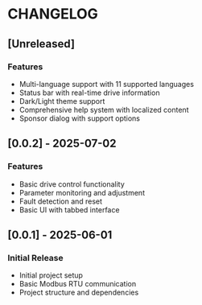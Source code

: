 # CHANGELOG

## [Unreleased]

### Features
- Multi-language support with 11 supported languages
- Status bar with real-time drive information
- Dark/Light theme support
- Comprehensive help system with localized content
- Sponsor dialog with support options

## [0.0.2] - 2025-07-02

### Features
- Basic drive control functionality
- Parameter monitoring and adjustment
- Fault detection and reset
- Basic UI with tabbed interface

## [0.0.1] - 2025-06-01

### Initial Release
- Initial project setup
- Basic Modbus RTU communication
- Project structure and dependencies
